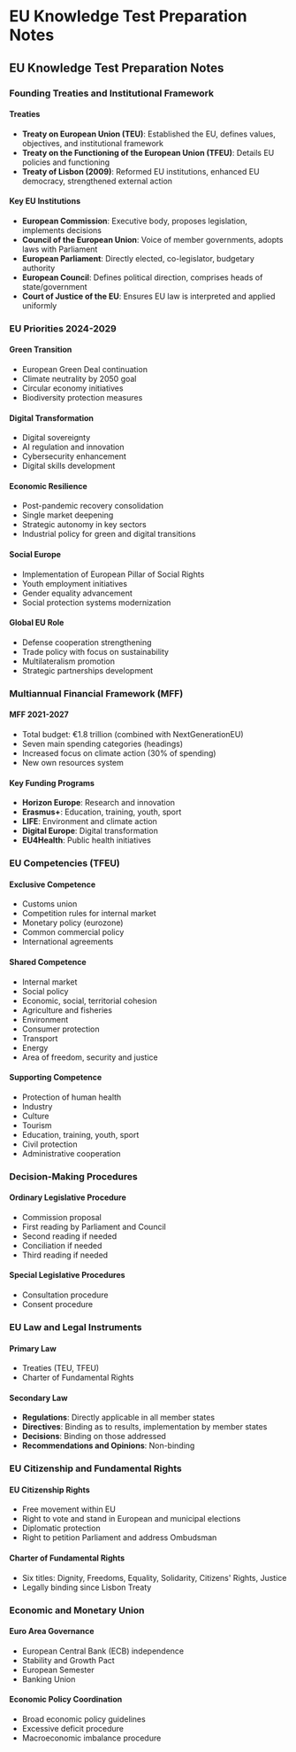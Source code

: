 # EU Knowledge Test Preparation Notes

## EU Knowledge Test Preparation Notes

### Founding Treaties and Institutional Framework

#### Treaties

* **Treaty on European Union (TEU)**: Established the EU, defines values, objectives, and institutional framework
* **Treaty on the Functioning of the European Union (TFEU)**: Details EU policies and functioning
* **Treaty of Lisbon (2009)**: Reformed EU institutions, enhanced EU democracy, strengthened external action

#### Key EU Institutions

* **European Commission**: Executive body, proposes legislation, implements decisions
* **Council of the European Union**: Voice of member governments, adopts laws with Parliament
* **European Parliament**: Directly elected, co-legislator, budgetary authority
* **European Council**: Defines political direction, comprises heads of state/government
* **Court of Justice of the EU**: Ensures EU law is interpreted and applied uniformly

### EU Priorities 2024-2029

#### Green Transition

* European Green Deal continuation
* Climate neutrality by 2050 goal
* Circular economy initiatives
* Biodiversity protection measures

#### Digital Transformation

* Digital sovereignty
* AI regulation and innovation
* Cybersecurity enhancement
* Digital skills development

#### Economic Resilience

* Post-pandemic recovery consolidation
* Single market deepening
* Strategic autonomy in key sectors
* Industrial policy for green and digital transitions

#### Social Europe

* Implementation of European Pillar of Social Rights
* Youth employment initiatives
* Gender equality advancement
* Social protection systems modernization

#### Global EU Role

* Defense cooperation strengthening
* Trade policy with focus on sustainability
* Multilateralism promotion
* Strategic partnerships development

### Multiannual Financial Framework (MFF)

#### MFF 2021-2027

* Total budget: €1.8 trillion (combined with NextGenerationEU)
* Seven main spending categories (headings)
* Increased focus on climate action (30% of spending)
* New own resources system

#### Key Funding Programs

* **Horizon Europe**: Research and innovation
* **Erasmus+**: Education, training, youth, sport
* **LIFE**: Environment and climate action
* **Digital Europe**: Digital transformation
* **EU4Health**: Public health initiatives

### EU Competencies (TFEU)

#### Exclusive Competence

* Customs union
* Competition rules for internal market
* Monetary policy (eurozone)
* Common commercial policy
* International agreements

#### Shared Competence

* Internal market
* Social policy
* Economic, social, territorial cohesion
* Agriculture and fisheries
* Environment
* Consumer protection
* Transport
* Energy
* Area of freedom, security and justice

#### Supporting Competence

* Protection of human health
* Industry
* Culture
* Tourism
* Education, training, youth, sport
* Civil protection
* Administrative cooperation

### Decision-Making Procedures

#### Ordinary Legislative Procedure

* Commission proposal
* First reading by Parliament and Council
* Second reading if needed
* Conciliation if needed
* Third reading if needed

#### Special Legislative Procedures

* Consultation procedure
* Consent procedure

### EU Law and Legal Instruments

#### Primary Law

* Treaties (TEU, TFEU)
* Charter of Fundamental Rights

#### Secondary Law

* **Regulations**: Directly applicable in all member states
* **Directives**: Binding as to results, implementation by member states
* **Decisions**: Binding on those addressed
* **Recommendations and Opinions**: Non-binding

### EU Citizenship and Fundamental Rights

#### EU Citizenship Rights

* Free movement within EU
* Right to vote and stand in European and municipal elections
* Diplomatic protection
* Right to petition Parliament and address Ombudsman

#### Charter of Fundamental Rights

* Six titles: Dignity, Freedoms, Equality, Solidarity, Citizens' Rights, Justice
* Legally binding since Lisbon Treaty

### Economic and Monetary Union

#### Euro Area Governance

* European Central Bank (ECB) independence
* Stability and Growth Pact
* European Semester
* Banking Union

#### Economic Policy Coordination

* Broad economic policy guidelines
* Excessive deficit procedure
* Macroeconomic imbalance procedure
